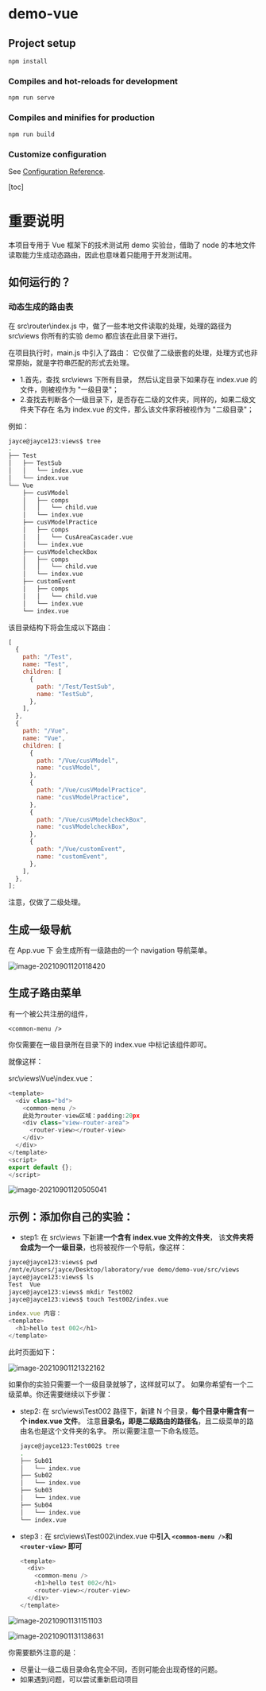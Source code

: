 # demo-vue

## Project setup

```
npm install
```

### Compiles and hot-reloads for development

```
npm run serve
```

### Compiles and minifies for production

```
npm run build
```

### Customize configuration

See [Configuration Reference](https://cli.vuejs.org/config/).

[toc]

# 重要说明

本项目专用于 Vue 框架下的技术测试用 demo 实验台，借助了 node 的本地文件读取能力生成动态路由，因此也意味着只能用于开发测试用。

## 如何运行的？

### 动态生成的路由表

在 src\router\index.js 中，做了一些本地文件读取的处理，处理的路径为 src\views
你所有的实验 demo 都应该在此目录下进行。

在项目执行时，main.js 中引入了路由：
它仅做了二级嵌套的处理，处理方式也非常原始，就是字符串匹配的形式去处理。

- 1.首先，查找 src\views 下所有目录， 然后认定目录下如果存在 index.vue 的文件，则被视作为 "一级目录"；
- 2.查找去判断各个一级目录下，是否存在二级的文件夹，同样的，如果二级文件夹下存在 名为 index.vue 的文件，那么该文件家将被视作为 "二级目录"；

例如：

```bash
jayce@jayce123:views$ tree
.
├── Test
│   ├── TestSub
│   │   └── index.vue
│   └── index.vue
└── Vue
    ├── cusVModel
    │   ├── comps
    │   │   └── child.vue
    │   └── index.vue
    ├── cusVModelPractice
    │   ├── comps
    │   │   └── CusAreaCascader.vue
    │   └── index.vue
    ├── cusVModelcheckBox
    │   ├── comps
    │   │   └── child.vue
    │   └── index.vue
    ├── customEvent
    │   ├── comps
    │   │   └── child.vue
    │   └── index.vue
    └── index.vue
```

该目录结构下将会生成以下路由：

```javascript
[
  {
    path: "/Test",
    name: "Test",
    children: [
      {
        path: "/Test/TestSub",
        name: "TestSub",
      },
    ],
  },
  {
    path: "/Vue",
    name: "Vue",
    children: [
      {
        path: "/Vue/cusVModel",
        name: "cusVModel",
      },
      {
        path: "/Vue/cusVModelPractice",
        name: "cusVModelPractice",
      },
      {
        path: "/Vue/cusVModelcheckBox",
        name: "cusVModelcheckBox",
      },
      {
        path: "/Vue/customEvent",
        name: "customEvent",
      },
    ],
  },
];
```

注意，仅做了二级处理。

## 生成一级导航

在 App.vue 下
会生成所有一级路由的一个 navigation 导航菜单。

![image-20210901120118420](README.assets/image-20210901120118420.png)

## 生成子路由菜单

有一个被公共注册的组件，

`<common-menu />`

你仅需要在一级目录所在目录下的 index.vue 中标记该组件即可。

就像这样：

src\views\Vue\index.vue：

```javascript
<template>
  <div class="bd">
    <common-menu />
    此处为router-view区域：padding:20px
    <div class="view-router-area">
      <router-view></router-view>
    </div>
  </div>
</template>
<script>
export default {};
</script>
```

![image-20210901120505041](README.assets/image-20210901120505041.png)

## 示例：添加你自己的实验：

- step1: 在 src\views 下新建**一个含有 index.vue 文件的文件夹**， 该**文件夹将会成为一个一级目录**，也将被视作一个导航，像这样：

```bash
jayce@jayce123:views$ pwd
/mnt/e/Users/jayce/Desktop/laboratory/vue demo/demo-vue/src/views
jayce@jayce123:views$ ls
Test  Vue
jayce@jayce123:views$ mkdir Test002
jayce@jayce123:views$ touch Test002/index.vue
```

```javascript
index.vue 内容：
<template>
  <h1>hello test 002</h1>
</template>
```

此时页面如下：

![image-20210901121322162](README.assets/image-20210901121322162.png)

如果你的实验只需要一个一级目录就够了，这样就可以了。 如果你希望有一个二级菜单。你还需要继续以下步骤：

- step2: 在 src\views\Test002 路径下，新建 N 个目录，**每个目录中需含有一个 index.vue 文件**。 注意**目录名，即是二级路由的路径名**，且二级菜单的路由名也是这个文件夹的名字。 所以需要注意一下命名规范。

  ```bash
  jayce@jayce123:Test002$ tree
  .
  ├── Sub01
  │   └── index.vue
  ├── Sub02
  │   └── index.vue
  ├── Sub03
  │   └── index.vue
  ├── Sub04
  │   └── index.vue
  └── index.vue
  ```

- step3 : 在 src\views\Test002\index.vue 中**引入 `<common-menu />`和 `<router-view>` 即可**

  ```javascript
  <template>
    <div>
      <common-menu />
      <h1>hello test 002</h1>
      <router-view></router-view>
    </div>
  </template>
  ```

![image-20210901131151103](README.assets/image-20210901131151103.png)

![image-20210901131138631](README.assets/image-20210901131138631.png)

你需要额外注意的是：

- 尽量让一级二级目录命名完全不同，否则可能会出现奇怪的问题。
- 如果遇到问题，可以尝试重新启动项目
